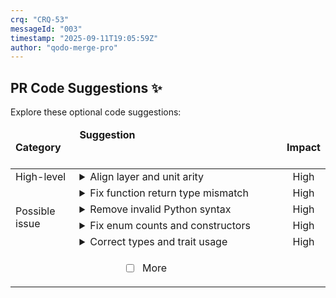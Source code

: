 ```yaml
---
crq: "CRQ-53"
messageId: "003"
timestamp: "2025-09-11T19:05:59Z"
author: "qodo-merge-pro"
---
```


## PR Code Suggestions ✨

<!-- a36bbe7 -->

Explore these optional code suggestions:

<table><thead><tr><td><strong>Category</strong></td><td align=left><strong>Suggestion&nbsp; &nbsp; &nbsp; &nbsp; &nbsp; &nbsp; &nbsp; &nbsp; &nbsp; &nbsp; &nbsp; &nbsp; &nbsp; &nbsp; &nbsp; &nbsp; &nbsp; &nbsp; &nbsp; &nbsp; &nbsp; &nbsp; &nbsp; &nbsp; &nbsp; &nbsp; &nbsp; &nbsp; &nbsp; &nbsp; &nbsp; &nbsp; &nbsp; &nbsp; &nbsp; &nbsp; &nbsp; &nbsp; &nbsp; &nbsp; &nbsp; &nbsp; &nbsp; &nbsp; &nbsp; &nbsp; &nbsp; &nbsp; &nbsp; &nbsp; &nbsp; &nbsp; &nbsp; &nbsp; &nbsp; &nbsp; &nbsp; &nbsp; &nbsp; &nbsp; &nbsp; &nbsp; &nbsp; &nbsp; &nbsp; &nbsp; </strong></td><td align=center><strong>Impact</strong></td></tr><tbody><tr><td rowspan=1>High-level</td>
<td>



<details><summary>Align layer and unit arity</summary>

___

**The code creates <code>LatticeLayer</code>s for <code>ThreeValue</code> types but populates them with <br><code>Instance</code>s containing <code>bool</code> (2-value) units. The <code>add_instance</code> function asserts <br>that the layer's value count matches the unit's value count, which will cause a <br>runtime panic (<code>assert_eq!(2, 3)</code>). The suggestion is to align the arity by either <br>changing the layer type to <code>Bit</code> or using a proper 3-valued unit for the <br>instances.**


### Examples:



<details>
<summary>
<a href="https://github.com/meta-introspector/git-submodules-rs-nix/pull/4/files#diff-b1a35a68f14e696205874893c07fd24fdb88882b47c23cc0e0c80a30c7d53759R27-R29">src/lib.rs [27-29]</a>
</summary></details>



<details>
<summary>
<a href="https://github.com/meta-introspector/git-submodules-rs-nix/pull/4/files#diff-b1a35a68f14e696205874893c07fd24fdb88882b47c23cc0e0c80a30c7d53759R64-R66">src/lib.rs [64-66]</a>
</summary></details>




### Solution Walkthrough:



#### Before:
```rust
// in src/lib.rs
use lattice_model::{LatticeLayer, Instance, ValueType};

// Layer is defined for 3-value types, but is generic over `bool` (a 2-value type)
let mut crq_documentation_layer = LatticeLayer::<bool>::new(ValueType::ThreeValue);
// ... other layers with the same issue

for (file_path, file_ext, content) in files {
    if file_ext == "md" {
        // `predicates` is a Vec<bool>
        let predicates: Vec<bool> = classifier.extract_word_predicates(...).into_iter().map(|wp| wp.0).collect();
        let instance = Instance::new(file_path, ..., predicates);

        // This will panic: assert_eq!(bool::value_count(), ThreeValue::count()) -> assert_eq!(2, 3)
        crq_documentation_layer.add_instance(instance);
    }
}

```



#### After:
```rust
// in src/lib.rs
use lattice_model::{LatticeLayer, Instance, ValueType};

// Layer is now correctly defined for 2-value types (Bit), matching the `bool` unit type.
let mut crq_documentation_layer = LatticeLayer::<bool>::new(ValueType::Bit);
// ... other layers are also corrected

for (file_path, file_ext, content) in files {
    if file_ext == "md" {
        // `predicates` is a Vec<bool>
        let predicates: Vec<bool> = classifier.extract_word_predicates(...).into_iter().map(|wp| wp.0).collect();
        let instance = Instance::new(file_path, ..., predicates);

        // This will now pass: assert_eq!(bool::value_count(), Bit::count()) -> assert_eq!(2, 2)
        crq_documentation_layer.add_instance(instance);
    }
}

```




<details><summary>Suggestion importance[1-10]: 9</summary>

__

Why: This suggestion correctly identifies a critical bug in `src/lib.rs` where a mismatch in arity between `LatticeLayer` and its `Instance` units will cause a runtime panic, making a core part of the new functionality unusable.


</details></details></td><td align=center>High

</td></tr><tr><td rowspan=4>Possible issue</td>
<td>



<details><summary>Fix function return type mismatch</summary>

___

**The main function returns <code>Ok(())</code> but is not declared to return a <code>Result</code> type. <br>This will cause a compilation error since the function signature doesn't match <br>the return statement.**

[src/lattice_mapper_app.rs [136-209]](https://github.com/meta-introspector/git-submodules-rs-nix/pull/4/files#diff-d4b10dc90da2ebd2e54c216c08faf398915f797cc4bf2e94185cd40832762c62R136-R209)

```diff
-fn main() {
+fn main() -> Result<(), Box<dyn std::error::Error>> {
     println!("\n--- Lattice Mapper Application ---");
     ...
     Ok(())
 }
```



`[To ensure code accuracy, apply this suggestion manually]`


<details><summary>Suggestion importance[1-10]: 9</summary>

__

Why: The suggestion correctly identifies that the `main` function returns `Ok(())` without being declared to return a `Result`, which is a compilation error.


</details></details></td><td align=center>High

</td></tr><tr><td>



<details><summary>Remove invalid Python syntax</summary>

___

**The file starts with triple quotes which is Python syntax, not Rust. This will <br>cause compilation errors as Rust doesn't recognize this syntax for multi-line <br>strings or comments.**

[src/grand_unified_search.rs [1-148]](https://github.com/meta-introspector/git-submodules-rs-nix/pull/4/files#diff-b8a48c02f53b75052bc23d20df7488207a5b86d7815d3fb29ef0b8b985553ab1R1-R148)

```diff
-"""//! This program conceptually outlines a "Grand Unified Search" system in Rust.
+//! This program conceptually outlines a "Grand Unified Search" system in Rust.
 //! It aims to demonstrate how a program could parse its own code, search for similar
 //! programs within a vast repository (like 10k submodules), and interact with LLMs
 //! for knowledge extraction, all within the framework of our defined lattice.
 ...
-""
```



`[To ensure code accuracy, apply this suggestion manually]`


<details><summary>Suggestion importance[1-10]: 9</summary>

__

Why: The suggestion correctly identifies invalid Python-style triple-quote syntax in a Rust file, which would cause a compilation error.


</details></details></td><td align=center>High

</td></tr><tr><td>



<details><summary>Fix enum counts and constructors</summary>

___

**The <code>count</code> method's match arms return nothing and <code>zos_sequence</code> constructs tuple <br>variants without required arguments, causing compile errors. Return concrete <br>counts and instantiate prime variants with their corresponding values.**

[generated_lattice_code/value_type.rs [1]](https://github.com/meta-introspector/git-submodules-rs-nix/pull/4/files#diff-4534ce506bbc5e0a512da2a9f61948dc44575940029777e3be9fa6f1ce706735R1-R1)

```diff
-impl ValueType { pub fn count (& self) -> u8 { match self { ValueType :: Bit , ValueType :: ThreeValue , ValueType :: FiveValue , ValueType :: PrimeValue7 (p) , ValueType :: PrimeValue11 (p) , ValueType :: PrimeValue13 (p) , ValueType :: PrimeValue17 (p) , ValueType :: PrimeValue19 (p) , } } pub fn zos_sequence () -> Vec < ValueType > { vec ! [ValueType :: Bit , ValueType :: ThreeValue , ValueType :: FiveValue , ValueType :: PrimeValue7 , ValueType :: PrimeValue11 , ValueType :: PrimeValue13 , ValueType :: PrimeValue17 , ValueType :: PrimeValue19 ,] } }
+impl ValueType {
+    pub fn count(&self) -> u8 {
+        match self {
+            ValueType::Bit => 2,
+            ValueType::ThreeValue => 3,
+            ValueType::FiveValue => 5,
+            ValueType::PrimeValue7(p) => *p,
+            ValueType::PrimeValue11(p) => *p,
+            ValueType::PrimeValue13(p) => *p,
+            ValueType::PrimeValue17(p) => *p,
+            ValueType::PrimeValue19(p) => *p,
+        }
+    }
+    pub fn zos_sequence() -> Vec<ValueType> {
+        vec![
+            ValueType::Bit,
+            ValueType::ThreeValue,
+            ValueType::FiveValue,
+            ValueType::PrimeValue7(7),
+            ValueType::PrimeValue11(11),
+            ValueType::PrimeValue13(13),
+            ValueType::PrimeValue17(17),
+            ValueType::PrimeValue19(19),
+        ]
+    }
+}
```



`[To ensure code accuracy, apply this suggestion manually]`


<details><summary>Suggestion importance[1-10]: 9</summary>

__

Why: The suggestion correctly identifies and fixes multiple compile errors in the `count` and `zos_sequence` methods, which are non-functional as written in the PR.


</details></details></td><td align=center>High

</td></tr><tr><td>



<details><summary>Correct types and trait usage</summary>

___

**<code>instances</code> stores the wrong type and the trait function is called as a method, <br>both causing compile errors. Store <code>Instance<T></code> and use the associated function <br><code>T::value_count()</code> in the assertion.**

[generated_lattice_code/lattice_layer_struct.rs [1]](https://github.com/meta-introspector/git-submodules-rs-nix/pull/4/files#diff-0aacd04a7a621f806b54ffa94092f874682700841e03474720504945ec824126R1-R1)

```diff
-#[derive (Debug , Clone)] pub struct LatticeLayer < T : HasValueCount + std :: fmt :: Debug > { pub value_type : ValueType , pub instances : Vec < T > , } impl < T : HasValueCount + std :: fmt :: Debug > LatticeLayer < T > { pub fn new (value_type : ValueType) -> Self { Self { value_type , instances : Vec :: new () } } pub fn add_instance (& mut self , instance : Instance < T >) { assert_eq ! (instance . units [0] . value_count () , self . value_type . count () , "Instance unit value count must match layer's value type") ; self . instances . push (instance) ; } pub fn describe (& self) { println ! ("\n--- Lattice Layer: {:?} (k={}) ---" , self . value_type , self . value_type . count ()) ; for instance in & self . instances { instance . describe () ; } } }
+#[derive(Debug, Clone)]
+pub struct LatticeLayer<T: HasValueCount + std::fmt::Debug> {
+    pub value_type: ValueType,
+    pub instances: Vec<Instance<T>>,
+}
+impl<T: HasValueCount + std::fmt::Debug> LatticeLayer<T> {
+    pub fn new(value_type: ValueType) -> Self {
+        Self { value_type, instances: Vec::new() }
+    }
+    pub fn add_instance(&mut self, instance: Instance<T>) {
+        assert_eq!(
+            T::value_count(),
+            self.value_type.count(),
+            "Instance unit value count must match layer's value type"
+        );
+        self.instances.push(instance);
+    }
+    pub fn describe(&self) {
+        println!("\n--- Lattice Layer: {:?} (k={}) ---", self.value_type, self.value_type.count());
+        for instance in &self.instances {
+            instance.describe();
+        }
+    }
+}
```



`[To ensure code accuracy, apply this suggestion manually]`


<details><summary>Suggestion importance[1-10]: 9</summary>

__

Why: The suggestion correctly identifies and fixes two critical compile errors related to a type mismatch and incorrect trait function usage, rendering the `LatticeLayer` struct unusable as is.


</details></details></td><td align=center>High

</td></tr>
<tr><td align="center" colspan="2">

- [ ] More <!-- /improve --more_suggestions=true -->

</td><td></td></tr></tbody></table>
